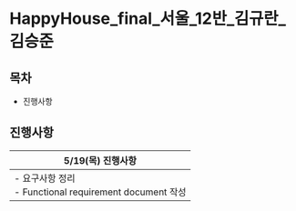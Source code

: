 # HappyHouse_final_서울_12반_김규란_김승준

## 목차
- 진행사항


## 진행사항
| 5/19(목) 진행사항 |
| ------ |
| - 요구사항 정리 <br>- Functional requirement document 작성 |
